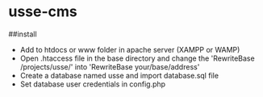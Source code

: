 # usse-cms

##install
- Add to htdocs or www folder in apache server (XAMPP or WAMP)
- Open .htaccess file in the base directory and change the 'RewriteBase /projects/usse/' into 'RewriteBase your/base/address'
- Create a database named usse and import database.sql file
- Set database user credentials in config.php
